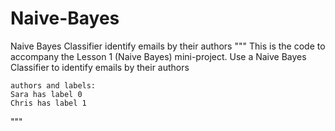 # Naive-Bayes
Naive Bayes Classifier identify emails by their authors
""" 
    This is the code to accompany the Lesson 1 (Naive Bayes) mini-project. 
    Use a Naive Bayes Classifier to identify emails by their authors
    
    authors and labels:
    Sara has label 0
    Chris has label 1
"""
